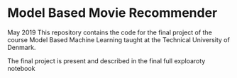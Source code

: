 # Model Based Movie Recommender 

May 2019
This repository contains the code for the final project of the course Model Based Machine Learning taught at the Technical University of Denmark.

The final project is present and described in the final full exploaroty notebook